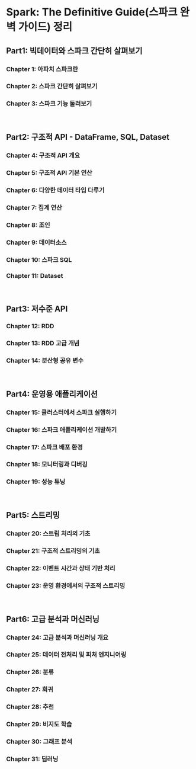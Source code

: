 # Spark: The Definitive Guide(스파크 완벽 가이드) 정리

## Part1: 빅데이터와 스파크 간단히 살펴보기
### Chapter 1: 아파치 스파크란
### Chapter 2: 스파크 간단히 살펴보기
### Chapter 3: 스파크 기능 둘러보기

<br>

## Part2: 구조적 API - DataFrame, SQL, Dataset
### Chapter 4: 구조적 API 개요
### Chapter 5: 구조적 API 기본 연산
### Chapter 6: 다양한 데이터 타입 다루기
### Chapter 7: 집계 연산
### Chapter 8: 조인
### Chapter 9: 데이터소스
### Chapter 10: 스파크 SQL
### Chapter 11: Dataset

<br>

## Part3: 저수준 API
### Chapter 12: RDD
### Chapter 13: RDD 고급 개념
### Chapter 14: 분산형 공유 변수

<br>

## Part4: 운영용 애플리케이션
### Chapter 15: 클러스터에서 스파크 실행하기
### Chapter 16: 스파크 애플리케이션 개발하기
### Chapter 17: 스파크 배포 환경
### Chapter 18: 모니터링과 디버깅
### Chapter 19: 성능 튜닝

<br>

## Part5: 스트리밍
### Chapter 20: 스트림 처리의 기초
### Chapter 21: 구조적 스트리밍의 기초
### Chapter 22: 이벤트 시간과 상태 기반 처리
### Chapter 23: 운영 환경에서의 구조적 스트리밍

<br>

## Part6: 고급 분석과 머신러닝
### Chapter 24: 고급 분석과 머신러닝 개요
### Chapter 25: 데이터 전처리 및 피처 엔지니어링
### Chapter 26: 분류
### Chapter 27: 회귀
### Chapter 28: 추천
### Chapter 29: 비지도 학습
### Chapter 30: 그래프 분석
### Chapter 31: 딥러닝

